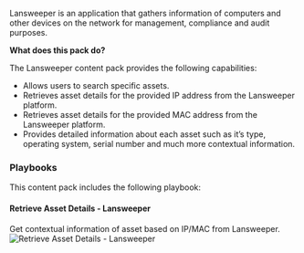 Lansweeper is an application that gathers information of computers and other devices on the network for management, compliance and audit purposes.


**What does this pack do?**

The Lansweeper content pack provides the following capabilities:

- Allows users to search specific assets.
- Retrieves asset details for the provided IP address from the Lansweeper platform. 
- Retrieves asset details for the provided MAC address from the Lansweeper platform.
- Provides detailed information about each asset such as it’s type, operating system, serial number and much more contextual information.

### Playbooks

This content pack includes the following playbook:

#### Retrieve Asset Details - Lansweeper

Get contextual information of asset based on IP/MAC from Lansweeper.
![Retrieve Asset Details - Lansweeper](doc_files/Retrieve_Asset_Details_-_Lansweeper.png)